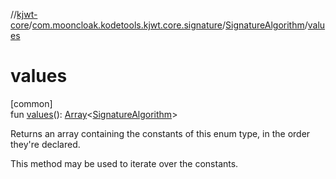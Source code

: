 //[kjwt-core](../../../index.md)/[com.mooncloak.kodetools.kjwt.core.signature](../index.md)/[SignatureAlgorithm](index.md)/[values](values.md)

# values

[common]\
fun [values](values.md)(): [Array](https://kotlinlang.org/api/latest/jvm/stdlib/kotlin/-array/index.html)&lt;[SignatureAlgorithm](index.md)&gt;

Returns an array containing the constants of this enum type, in the order they're declared.

This method may be used to iterate over the constants.
